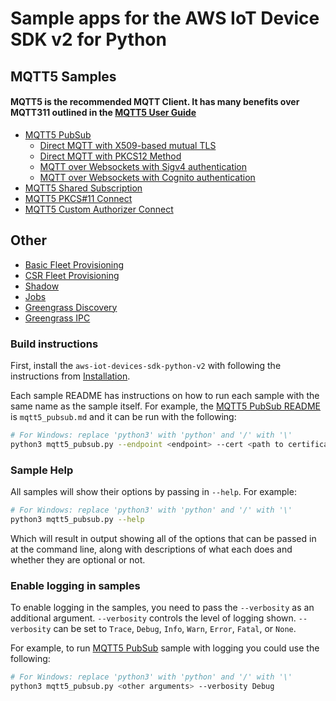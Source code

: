 # Sample apps for the AWS IoT Device SDK v2 for Python
## MQTT5 Samples
#### MQTT5 is the recommended MQTT Client. It has many benefits over MQTT311 outlined in the [MQTT5 User Guide](../documents/MQTT5_Userguide.md)
* [MQTT5 PubSub](./mqtt5_pubsub.md)
    + [Direct MQTT with X509-based mutual TLS](./mqtt5_pubsub.md#direct-mqtt-with-x509-based-mutual-tls)
    + [Direct MQTT with PKCS12 Method](./mqtt5_pubsub.md#direct-mqtt-with-pkcs12-method)
    + [MQTT over Websockets with Sigv4 authentication](./mqtt5_pubsub.md#mqtt-over-websockets-with-sigv4-authentication)
    + [MQTT over Websockets with Cognito authentication](./mqtt5_pubsub.md#mqtt-over-websockets-with-cognito-authentication)
* [MQTT5 Shared Subscription](./mqtt5_shared_subscription.md)
* [MQTT5 PKCS#11 Connect](./mqtt5_pkcs11_connect.md)
* [MQTT5 Custom Authorizer Connect](./mqtt5_custom_authorizer_connect.md)
## Other
* [Basic Fleet Provisioning](./fleet_provisioning_basic.md)
* [CSR Fleet Provisioning](./fleet_provisioning_csr.md)
* [Shadow](./shadow.md)
* [Jobs](./jobs.md)
* [Greengrass Discovery](./basic_discovery.md)
* [Greengrass IPC](./ipc_greengrass.md)

### Build instructions

First, install the `aws-iot-devices-sdk-python-v2` with following the instructions from [Installation](../README.md#Installation).

Each sample README has instructions on how to run each sample with the same name as the sample itself. For example, the [MQTT5 PubSub README](./mqtt5_pubsub.md) is `mqtt5_pubsub.md` and it can be run with the following:

``` sh
# For Windows: replace 'python3' with 'python' and '/' with '\'
python3 mqtt5_pubsub.py --endpoint <endpoint> --cert <path to certificate> --key <path to private key>
```

### Sample Help

All samples will show their options by passing in `--help`. For example:

``` sh
# For Windows: replace 'python3' with 'python' and '/' with '\'
python3 mqtt5_pubsub.py --help
```

Which will result in output showing all of the options that can be passed in at the command line, along with descriptions of what each does and whether they are optional or not.

### Enable logging in samples

To enable logging in the samples, you need to pass the `--verbosity` as an additional argument. `--verbosity` controls the level of logging shown. `--verbosity` can be set to `Trace`, `Debug`, `Info`, `Warn`, `Error`, `Fatal`, or `None`.

For example, to run [MQTT5 PubSub](./mqtt5_pubsub.md) sample with logging you could use the following:

``` sh
# For Windows: replace 'python3' with 'python' and '/' with '\'
python3 mqtt5_pubsub.py <other arguments> --verbosity Debug
```

